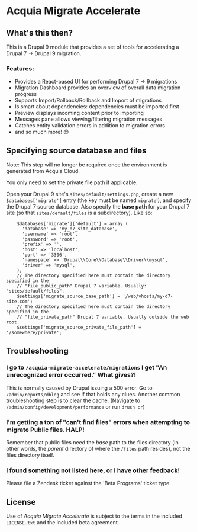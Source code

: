 # Acquia Migrate Accelerate

## What's this then?

This is a Drupal 9 module that provides a set of tools for accelerating a Drupal 7 → Drupal 9 migration.

### Features:
- Provides a React-based UI for performing Drupal 7 → 9 migrations
- Migration Dashboard provides an overview of overall data migration progress
- Supports Import/Rollback/Rollback and Import of migrations
- Is smart about dependencies: dependencies must be imported first
- Preview displays incoming content prior to importing
- Messages pane allows viewing/filtering migration messages
- Catches entity validation errors in addition to migration errors
- and so much more! 😊

## Specifying source database and files
Note: This step will no longer be required once the environment is generated from Acquia Cloud.

You only need to set the private file path if applicable.

Open your Drupal 9 site's `sites/default/settings.php`, create a new `$databases['migrate']` entry (the key must be named `migrate`!), and specify the Drupal 7 source database. Also specify the **base path** for your Drupal 7 site (so that `sites/default/files` is a subdirectory). Like so:

```
    $databases['migrate']['default'] = array (
      'database' => 'my_d7_site_database',
      'username' => 'root',
      'password' => 'root',
      'prefix' => '',
      'host' => 'localhost',
      'port' => '3306',
      'namespace' => 'Drupal\\Core\\Database\\Driver\\mysql',
      'driver' => 'mysql',
    );
    // The directory specified here must contain the directory specified in the
    // "file_public_path" Drupal 7 variable. Usually: "sites/default/files".
    $settings['migrate_source_base_path'] = '/web/vhosts/my-d7-site.com';
    // The directory specified here must contain the directory specified in the
    // "file_private_path" Drupal 7 variable. Usually outside the web root.
    $settings['migrate_source_private_file_path'] = '/somewhere/private';
```

## Troubleshooting

### I go to `/acquia-migrate-accelerate/migrations` I get "An unrecognized error occurred." What gives?!

This is normally caused by Drupal issuing a 500 error. Go to `/admin/reports/dblog` and see if that holds any clues. Another common troubleshooting step is to clear the cache. (Navigate to `/admin/config/development/performance` or run `drush cr`)

### I'm getting a ton of "can't find files" errors when attempting to migrate Public files. HALP!

Remember that public files need the _base_ path to the files directory (in other words, the _parent_ directory of where the `/files` path resides), not the files directory itself.

### I found something not listed here, or I have other feedback!
Please file a Zendesk ticket against the 'Beta Programs' ticket type.

## License

Use of _Acquia Migrate Accelerate_ is subject to the terms in the included `LICENSE.txt` and the included beta agreement.
